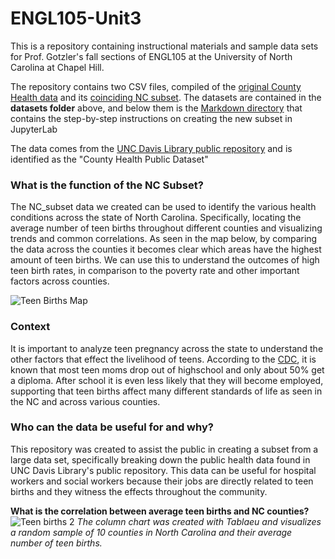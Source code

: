 # ENGL105-Unit3
This is a repository containing instructional materials and sample data sets for Prof. Gotzler's fall sections of ENGL105 at the University of North Carolina at Chapel Hill.

The repository contains two CSV files, compiled of the [original County Health data](/datasets/CountyHealthData_2014-2015.csv) and its [coinciding NC subset](/datasets/NC_subset.csv). The datasets are contained in the **datasets folder** above, and below them is the [Markdown directory](/MarkdownDirectory.ipynb) that contains the step-by-step instructions on creating the new subset in JupyterLab

The data comes from the [UNC Davis Library public repository](https://library.unc.edu/davis/) and is identified as the "County Health Public Dataset" 



### What is the function of the NC Subset?
The NC_subset data we created can be used to identify the various health conditions across the state of North Carolina. Specifically, locating the average number of teen births throughout different counties and visualizing trends and common correlations. As seen in the map below, by comparing the data across the counties it becomes clear which areas have the highest amount of teen births. We can use this to understand the outcomes of high teen birth rates, in comparison to the poverty rate and other important factors across counties. 

![Teen Births Map](https://user-images.githubusercontent.com/65384949/202938157-b37a1e1f-47cd-462d-9f4b-9fe76619a806.jpg)

### Context
It is important to analyze teen pregnancy across the state to understand the other factors that effect the livelihood of teens. According to the [CDC](https://www.cdc.gov/teenpregnancy/about/index.htm#:~:text=The%20Importance%20of%20Prevention&text=The%20children%20of%20teenage%20mothers,unemployment%20as%20a%20young%20adult), it is known that most teen moms drop out of highschool and only about 50% get a diploma. After school it is even less likely that they will become employed, supporting that teen births affect many different standards of life as seen in the NC and across various counties.


### Who can the data be useful for and why? 
This repository was created to assist the public in creating a subset from a large data set, specifically breaking down the public health data found in UNC Davis Library's public repository. This data can be useful for hospital workers and social workers because their jobs are directly related to teen births and they witness the effects throughout the community. 


**What is the correlation between average teen births and NC counties?**
![Teen births 2](https://user-images.githubusercontent.com/65384949/202939446-2c4961d9-a677-415d-8b8e-a6f548007c08.png)
*The column chart was created with Tablaeu and visualizes a random sample of 10 counties in North Carolina and their average number of teen births.*
